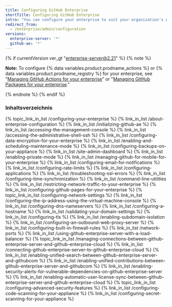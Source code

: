 ```yaml
---
title: Configuring GitHub Enterprise
shortTitle: Configuring GitHub Enterprise
intro: "You can configure your enterprise to suit your organization's needs."
redirect_from:
  - /enterprise/admin/configuration
versions:
  enterprise-server: '*'
  github-ae: '*'
---
```


{% if currentVersion ver_gt "enterprise-server@2.21" %}
{% note %}

**Note:** To configure {% data variables.product.prodname_actions %} or {% data variables.product.prodname_registry %} for your enterprise, see "[Managing GitHub Actions for your enterprise](/admin/github-actions)" or "[Managing GitHub Packages for your enterprise](/admin/packages)."

{% endnote %}
{% endif %}

### Inhaltsverzeichnis

{% topic_link_in_list /configuring-your-enterprise %}
    {% link_in_list /about-enterprise-configuration %}
    {% link_in_list /initializing-github-ae %}
    {% link_in_list /accessing-the-management-console %}
    {% link_in_list /accessing-the-administrative-shell-ssh %}
    {% link_in_list /configuring-data-encryption-for-your-enterprise %}
    {% link_in_list /enabling-and-scheduling-maintenance-mode %}
    {% link_in_list /configuring-backups-on-your-appliance %}
    {% link_in_list /site-admin-dashboard %}
    {% link_in_list /enabling-private-mode %}
    {% link_in_list /managing-github-for-mobile-for-your-enterprise %}
    {% link_in_list /configuring-email-for-notifications %}
    {% link_in_list /configuring-rate-limits %}
    {% link_in_list /configuring-applications %}
    {% link_in_list /troubleshooting-ssl-errors %}
    {% link_in_list /configuring-time-synchronization %}
    {% link_in_list /command-line-utilities %}
    {% link_in_list /restricting-network-traffic-to-your-enterprise %}
    {% link_in_list /configuring-github-pages-for-your-enterprise %}
{% topic_link_in_list /configuring-network-settings %}
    {% link_in_list /configuring-the-ip-address-using-the-virtual-machine-console %}
    {% link_in_list /configuring-dns-nameservers %}
    {% link_in_list /configuring-a-hostname %}
    {% link_in_list /validating-your-domain-settings %}
    {% link_in_list /configuring-tls %}
    {% link_in_list /enabling-subdomain-isolation %}
    {% link_in_list /configuring-an-outbound-web-proxy-server %}
    {% link_in_list /configuring-built-in-firewall-rules %}
    {% link_in_list /network-ports %}
    {% link_in_list /using-github-enterprise-server-with-a-load-balancer %}
{% topic_link_in_list /managing-connections-between-github-enterprise-server-and-github-enterprise-cloud %}
    {% link_in_list /connecting-github-enterprise-server-to-github-enterprise-cloud %}
    {% link_in_list /enabling-unified-search-between-github-enterprise-server-and-githubcom %}
    {% link_in_list /enabling-unified-contributions-between-github-enterprise-server-and-githubcom %}
    {% link_in_list /enabling-security-alerts-for-vulnerable-dependencies-on-github-enterprise-server %}
    {% link_in_list /enabling-automatic-user-license-sync-between-github-enterprise-server-and-github-enterprise-cloud %}
{% topic_link_in_list /configuring-advanced-security-features %}
    {% link_in_list /configuring-code-scanning-for-your-appliance %}
    {% link_in_list /configuring-secret-scanning-for-your-appliance %}
